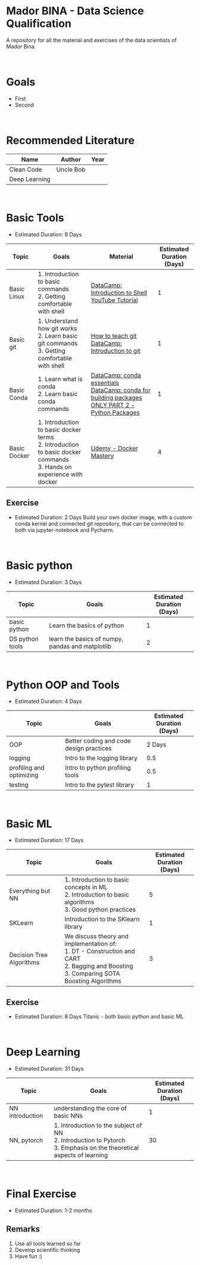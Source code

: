 # Mador BINA - Data Science Qualification
A repository for all the material and exercises of the data scientists of Mador Bina.

<br>

# Goals
- First
- Second

<br>

# Recommended Literature
| Name | Author | Year |
| ------------- | ------------- | ------------- |
| Clean Code | Uncle Bob | |
| Deep Learning | | |

<br>

# Basic Tools
- Estimated Duration: 9 Days

| Topic  | Goals | Material | Estimated Duration <br> (Days) |
| ------------- | ------------- | ------------- | ------------- |
| Basic Linux  | 1. Introduction to basic commands <br> 2. Getting comfortable with shell | [DataCamp: Introduction to Shell](https://www.datacamp.com/courses/introduction-to-shell-for-data-science) <br> [YouTube Tutorial](https://www.youtube.com/watch?v=oxuRxtrO2Ag&t=1761s&ab_channel=JoeCollins) | 1 |
| Basic git  | 1. Understand how git works <br> 2. Learn basic git commands <br> 3. Getting comfortable with shell  | [How to teach git](https://rachelcarmena.github.io/2018/12/12/how-to-teach-git.html) <br> [DataCamp: Introduction to git](https://www.datacamp.com/courses/introduction-to-git-for-data-science) | 1 |
| Basic Conda | 1. Learn what is conda <br> 2. Learn basic conda commands | [DataCamp: conda essentials](https://www.datacamp.com/courses/conda-essentials) <br> [DataCamp: conda for building packages ONLY PART 2 - Python Packages](https://www.datacamp.com/courses/conda-for-building-distributing-packages) | 1 |
| Basic Docker | 1. Introduction to basic docker terms <br> 2. Introduction to basic docker commands <br> 3. Hands on experience with docker | [Udemy - Docker Mastery](https://drive.google.com/drive/folders/1wEB8QGBp96T1XCtuXKSeF_aPAhsESmDX) | 4 |

## Exercise
- Estimated Duration: 2 Days
Build your own docker image, with a custom conda kernel and connected git repository, that can be connected to both via jupyter-notebook and Pycharm.

<br>

# Basic python
- Estimated Duration: 3 Days

| Topic  | Goals | Estimated Duration <br> (Days) |
| ------------- | ------------- | ------------- |
| basic python | Learn the basics of python | 1 |
| DS python tools | learn the basics of numpy, pandas and matplotlib | 2 |

<br>

# Python OOP and Tools
- Estimated Duration: 4 Days

| Topic  | Goals | Estimated Duration <br> (Days) |
| ------------- | ------------- | ------------- |
| OOP | Better coding and code design practices | 2 Days |
| logging | Intro to the logging library | 0.5 |
| profiling and optimizing | Intro to python profiling tools | 0.5 |
| testing | Intro to the pytest library | 1 |

<br>

# Basic ML
- Estimated Duration: 17 Days

| Topic  | Goals | Estimated Duration <br> (Days) |
| ------------- | ------------- | ------------- |
| Everything but NN | 1. Introduction to basic concepts in ML <br> 2. Introduction to basic algorithms <br> 3. Good python practices | 5 |
| SKLearn | Introduction to the SKlearn library | 1 |
| Decision Tree Algorithms | We discuss theory and implementation of: <br> 1. DT - Construction and CART <br> 2. Bagging and Boosting <br> 3. Comparing SOTA Boosting Algorithms | 3 |

## Exercise
- Estimated Duration: 8 Days
Titanic - both basic python and basic ML

<br>

# Deep Learning
- Estimated Duration: 31 Days

| Topic  | Goals | Estimated Duration <br> (Days) |
| ------------- | ------------- | ------------- |
| NN introduction | understanding the core of basic NNs | 1 |
| NN, pytorch | 1. Introduction to the subject of NN <br> 2. Introduction to Pytorch <br> 3. Emphasis on the theoretical aspects of learning | 30 |

<br>

# Final Exercise
- Estimated Duration: 1-2 months

## Remarks
1. Use all tools learned so far
2. Develop scientific thinking
3. Have fun :)

